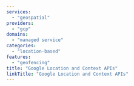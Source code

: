 ```yaml
---
services:
  - "geospatial"
providers:
  - "gcp"
domains:
  - "managed service"
categories:
  - "location-based"
features:
  - "geofencing"
title: "Google Location and Context APIs"
linkTitle: "Google Location and Context APIs"
---
```

